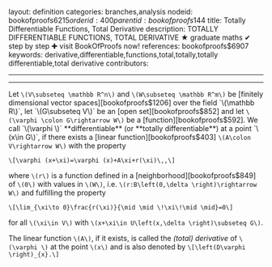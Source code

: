 layout: definition
categories: branches,analysis
nodeid: bookofproofs$6215
orderid: 400
parentid: bookofproofs$144
title: Totally Differentiable Functions, Total Derivative
description: TOTALLY DIFFERENTIABLE FUNCTIONS, TOTAL DERIVATIVE &#9733; graduate maths &#10004; step by step &#10010; visit BookOfProofs now!
references: bookofproofs$6907
keywords: derivative,differentiable,functions,total,totally,totally differentiable,total derivative
contributors: 

---


---

Let `\(V\subseteq \mathbb R^n\)` and `\(W\subseteq \mathbb R^m\)` be [finitely dimensional vector spaces][bookofproofs$1206] over the field `\(\mathbb R\)`, let `\(G\subseteq V\)` be an [open set][bookofproofs$852] and let `\(\varphi \colon G\rightarrow W\)` be a [function][bookofproofs$592]. We call `\(\varphi \)` **differentiable** (or **totally differentiable**) at a point `\(x\in G\)`, if there exists a [linear function][bookofproofs$403] `\(A\colon V\rightarrow W\)` with the property

`\[\varphi (x+\xi)=\varphi (x)+A\xi+r(\xi)\,,\]`

where `\(r\)` is a function defined in a [neighborhood][bookofproofs$849] of `\(0\)` with values in `\(W\)`, i.e. `\(r:B\left(0,\delta \right)\rightarrow W\)` and fulfilling the property

`\[\lim_{\xi\to 0}\frac{r(\xi)}{\mid \mid \!\xi\!\mid \mid}=0\]`

for all `\(\xi\in V\)` with `\(x+\xi\in U\left(x,\delta \right)\subseteq G\)`.

The linear function `\(A\)`, if it exists, is called the *(total) derivative* of `\(\varphi \)` at the point `\(x\)` and is also denoted by 
`\[\left(D\varphi \right)_{x}.\]`
